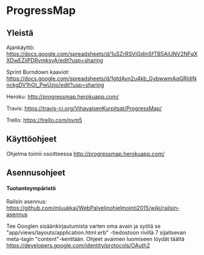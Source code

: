 # ProgressMap

## Yleistä

Ajankäyttö: https://docs.google.com/spreadsheets/d/1uSZrRSVjGdinSfTB5AiUNV2NFqXXDwEZjiPDRvmksyA/edit?usp=sharing

Sprint Burndown kaaviot: https://docs.google.com/spreadsheets/d/1gtdAvn2u4kb_GybwwmAqGRldjNnckgDV1hGt_PwUzjo/edit?usp=sharing

Heroku: http://progressmap.herokuapp.com/

Travis: https://travis-ci.org/VihavaisenKurpitsat/ProgressMap/

Trello: https://trello.com/pvm5

## Käyttöohjeet

Ohjelma toimii osoitteessa http://progressmap.herokuapp.com/


## Asennusohjeet
#### Tuotantoympäristö

Railsin asennus: https://github.com/mluukkai/WebPalvelinohjelmointi2015/wiki/railsin-asennus

Tee Googlen sisäänkirjautumista varten oma avain ja syötä se "app/views/layouts/application.html.erb" -tiedostoon rivillä 7 sijaitsevan meta-tagin "content"-kenttään. Ohjeet avaimen luomiseen löydät täältä https://developers.google.com/identity/protocols/OAuth2
